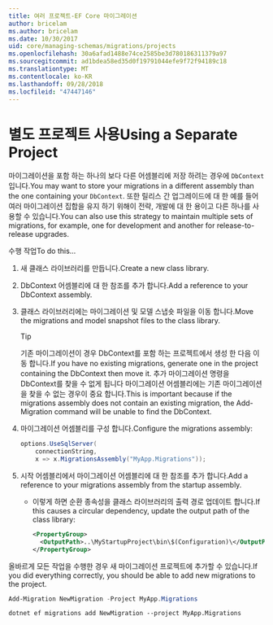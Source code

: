 ```yaml
---
title: 여러 프로젝트-EF Core 마이그레이션
author: bricelam
ms.author: bricelam
ms.date: 10/30/2017
uid: core/managing-schemas/migrations/projects
ms.openlocfilehash: 30a6afad1488e74ce2585be3d780186311379a97
ms.sourcegitcommit: ad1bdea58ed35d0f19791044efe9f72f94189c18
ms.translationtype: MT
ms.contentlocale: ko-KR
ms.lasthandoff: 09/28/2018
ms.locfileid: "47447146"
---
```

<a name="using-a-separate-project"></a><span data-ttu-id="1d4ad-102">별도 프로젝트 사용</span><span class="sxs-lookup"><span data-stu-id="1d4ad-102">Using a Separate Project</span></span>
========================
<span data-ttu-id="1d4ad-103">마이그레이션을 포함 하는 하나의 보다 다른 어셈블리에 저장 하려는 경우에 `DbContext`입니다.</span><span class="sxs-lookup"><span data-stu-id="1d4ad-103">You may want to store your migrations in a different assembly than the one containing your `DbContext`.</span></span> <span data-ttu-id="1d4ad-104">또한 릴리스 간 업그레이드에 대 한 예를 들어 여러 마이그레이션 집합을 유지 하기 위해이 전략, 개발에 대 한 용이고 다른 하나를 사용할 수 있습니다.</span><span class="sxs-lookup"><span data-stu-id="1d4ad-104">You can also use this strategy to maintain multiple sets of migrations, for example, one for development and another for release-to-release upgrades.</span></span>

<span data-ttu-id="1d4ad-105">수행 작업</span><span class="sxs-lookup"><span data-stu-id="1d4ad-105">To do this...</span></span>

1. <span data-ttu-id="1d4ad-106">새 클래스 라이브러리를 만듭니다.</span><span class="sxs-lookup"><span data-stu-id="1d4ad-106">Create a new class library.</span></span>

2. <span data-ttu-id="1d4ad-107">DbContext 어셈블리에 대 한 참조를 추가 합니다.</span><span class="sxs-lookup"><span data-stu-id="1d4ad-107">Add a reference to your DbContext assembly.</span></span>

3. <span data-ttu-id="1d4ad-108">클래스 라이브러리에는 마이그레이션 및 모델 스냅숏 파일을 이동 합니다.</span><span class="sxs-lookup"><span data-stu-id="1d4ad-108">Move the migrations and model snapshot files to the class library.</span></span>
   > [!TIP]
   > <span data-ttu-id="1d4ad-109">기존 마이그레이션이 경우 DbContext를 포함 하는 프로젝트에서 생성 한 다음 이동 합니다.</span><span class="sxs-lookup"><span data-stu-id="1d4ad-109">If you have no existing migrations, generate one in the project containing the DbContext then move it.</span></span> <span data-ttu-id="1d4ad-110">추가 마이그레이션 명령을 DbContext를 찾을 수 없게 됩니다 마이그레이션 어셈블리에는 기존 마이그레이션을 찾을 수 없는 경우이 중요 합니다.</span><span class="sxs-lookup"><span data-stu-id="1d4ad-110">This is important because if the migrations assembly does not contain an existing migration, the Add-Migration command will be unable to find the DbContext.</span></span>

4. <span data-ttu-id="1d4ad-111">마이그레이션 어셈블리를 구성 합니다.</span><span class="sxs-lookup"><span data-stu-id="1d4ad-111">Configure the migrations assembly:</span></span>

   ``` csharp
   options.UseSqlServer(
       connectionString,
       x => x.MigrationsAssembly("MyApp.Migrations"));
   ```

5. <span data-ttu-id="1d4ad-112">시작 어셈블리에서 마이그레이션 어셈블리에 대 한 참조를 추가 합니다.</span><span class="sxs-lookup"><span data-stu-id="1d4ad-112">Add a reference to your migrations assembly from the startup assembly.</span></span>
   * <span data-ttu-id="1d4ad-113">이렇게 하면 순환 종속성을 클래스 라이브러리의 출력 경로 업데이트 합니다.</span><span class="sxs-lookup"><span data-stu-id="1d4ad-113">If this causes a circular dependency, update the output path of the class library:</span></span>

     ``` xml
     <PropertyGroup>
       <OutputPath>..\MyStartupProject\bin\$(Configuration)\</OutputPath>
     </PropertyGroup>
     ```

<span data-ttu-id="1d4ad-114">올바르게 모든 작업을 수행한 경우 새 마이그레이션 프로젝트에 추가할 수 있습니다.</span><span class="sxs-lookup"><span data-stu-id="1d4ad-114">If you did everything correctly, you should be able to add new migrations to the project.</span></span>

``` powershell
Add-Migration NewMigration -Project MyApp.Migrations
```
``` Console
dotnet ef migrations add NewMigration --project MyApp.Migrations
```
